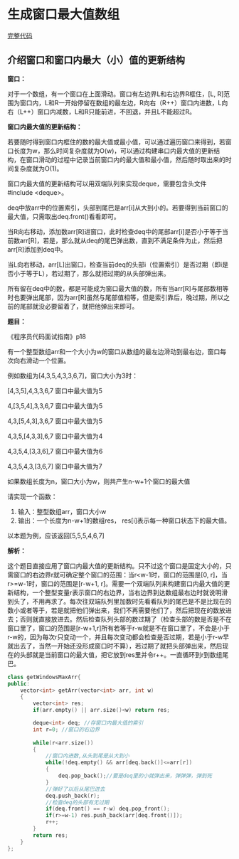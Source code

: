 # 生成窗口最大值数组
[完整代码](https://github.com/ludandandan/Programmer-interview-guide/blob/master/Chapter01_AdvancedVideo/getWindowsMaxArr.cpp)

## 介绍窗口和窗口内最大（小）值的更新结构
**窗口：**

 对于一个数组，有一个窗口在上面滑动。窗口有左边界L和右边界R框住，[L, R]范围为窗口内，L和R一开始停留在数组的最左边，R向右（R++）窗口内进数，L向右（L++）窗口内减数，L和R只能前进，不回退，并且L不能超过R。


**窗口内最大值的更新结构：**

若要随时得到窗口内框住的数的最大值或最小值，可以通过遍历窗口来得到，若窗口长度为w，那么时间复杂度就为O(w)，可以通过构建串口内最大值的更新结构，在窗口滑动的过程中记录当前窗口内的最大值和最小值，然后随时取出来的时间复杂度就为O(1)。

窗口内最大值的更新结构可以用双端队列来实现deque，需要包含头文件#include \<deque\>。

deq中放arr中的位置索引，头部到尾巴是arr[i]从大到小的。若要得到当前窗口的最大值，只需取出deq.front()看看即可。

当R向右移动，添加数arr[R]进窗口，此时检查deq中的尾部arr[i]是否小于等于当前数arr[R]，若是，那么就从deq的尾巴弹出数，直到不满足条件为止，然后把arr[R]添加到deq中。

当L向右移动，arr[L]出窗口，检查当前deq的头部i（位置索引）是否过期（即i是否小于等于L），若过期了，那么就把过期的从头部弹出来。

所有留在deq中的数，都是可能成为窗口最大值的数，所有当arr[R]与尾部数相等时也要弹出尾部，因为arr[R]虽然与尾部值相等，但是索引靠后，晚过期，所以之前的尾部就没必要留着了，就把他弹出来即可。

**题目：**

《程序员代码面试指南》p18

有一个整型数组arr和一个大小为w的窗口从数组的最左边滑动到最右边，窗口每次向右滑动一个位置。

例如数组为[4,3,5,4,3,3,6,7]，窗口大小为3时：

[4,3,5],4,3,3,6,7 窗口中最大值为5

4,[3,5,4],3,3,6,7 窗口中最大值为5

4,3,[5,4,3],3,6,7 窗口中最大值为5

4,3,5,[4,3,3],6,7 窗口中最大值为4

4,3,5,4,[3,3,6],7 窗口中最大值为6

4,3,5,4,3,[3,6,7] 窗口中最大值为7

如果数组长度为n，窗口大小为w，则共产生n-w+1个窗口的最大值

请实现一个函数：
1. 输入：整型数组arr，窗口大小w
2. 输出：一个长度为n-w+1的数组res， res[i]表示每一种窗口状态下的最大值。
   
以本题为例，应该返回[5,5,5,4,6,7]

**解析：**

这个题目直接应用了窗口内最大值的更新结构。只不过这个窗口是固定大小的，只需窗口的右边界r就可确定整个窗口的范围：当r\<w-1时，窗口的范围是[0, r]，当r\>=w-1时，窗口的范围是[r-w+1, r]。需要一个双端队列来构建窗口内最大值的更新结构，一个整型变量r表示窗口的右边界，当右边界到达数组最右边时就说明滑到头了，不用再求了。每次往双端队列里加数时先看看队列的尾巴是不是比现在的数小或者等于，若是就把他们弹出来，我们不再需要他们了，然后把现在的数放进去；否则就直接放进去。然后检查队列头部的数过期了（检查头部的数是否是不在窗口里了，窗口的范围是[r-w+1,r]所有若等于r-w就是不在窗口里了，不会是小于r-w的，因为每次r只变动一个，并且每次变动都会检查是否过期，若是小于r-w早就出去了，当然一开始还没形成窗口时不算），若过期了就把头部弹出来，然后现在的头部就是当前窗口的最大值，把它放到res里并令r++。一直循环到r到数组尾巴。

```c++
class getWindowsMaxArr{
public:
    vector<int> getArr(vector<int> arr, int w)
    {
        vector<int> res;
        if(arr.empty() || arr.size()<w) return res;

        deque<int> deq; //存窗口内最大值的索引
        int r=0; //窗口的右边界
        
        while(r<arr.size())
        {
            //窗口内进数,从头到尾是从大到小
            while(!deq.empty() && arr[deq.back()]<=arr[r])
            {
                deq.pop_back();//要是deq里的小就弹出来，弹弹弹，弹到死
            }
            //弹好了以后从尾巴进去
            deq.push_back(r);
            //检查deq的头部有无过期
            if(deq.front() == r-w) deq.pop_front();
            if(r>=w-1) res.push_back(arr[deq.front()]);
            r++;
        }
        return res;
    }
};
```
